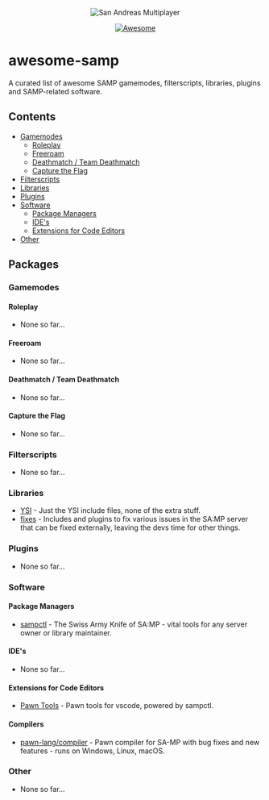 <div align="center">
  
  ![San Andreas Multiplayer](https://github.com/devlexanderxyz/awesome-samp/raw/master/images/samp.jpg)
  
  [![Awesome](https://awesome.re/badge-flat.svg)](https://awesome.re)
  
</div>

# awesome-samp
A curated list of awesome SAMP gamemodes, filterscripts, libraries, plugins and SAMP-related software.

## Contents
* [Gamemodes](#gamemodes)
  * [Roleplay](#roleplay)
  * [Freeroam](#freeroam)
  * [Deathmatch / Team Deathmatch](#deathmatch--team-deathmatch)
  * [Capture the Flag](#capture-the-flag)
* [Filterscripts](#filterscripts)
* [Libraries](#libraries)
* [Plugins](#plugins)
* [Software](#software)
  * [Package Managers](#package-managers)
  * [IDE's](#ides)
  * [Extensions for Code Editors](#extensions-for-code-editors)
* [Other](#other)

## Packages

### Gamemodes
#### Roleplay
- None so far...
#### Freeroam
- None so far...
#### Deathmatch / Team Deathmatch
- None so far...
#### Capture the Flag
- None so far...

### Filterscripts
- None so far...

### Libraries
- [YSI](https://github.com/pawn-lang/YSI-Includes) - Just the YSI include files, none of the extra stuff.
- [fixes](https://github.com/pawn-lang/sa-mp-fixes) - Includes and plugins to fix various issues in the SA:MP server that can be fixed externally, leaving the devs time for other things.

### Plugins
- None so far...

### Software
#### Package Managers
- [sampctl](https://github.com/Southclaws/sampctl) - The Swiss Army Knife of SA:MP - vital tools for any server owner or library maintainer.
#### IDE's
- None so far...
#### Extensions for Code Editors
- [Pawn Tools](https://github.com/Southclaws/vscode-pawn) - Pawn tools for vscode, powered by sampctl.
#### Compilers
- [pawn-lang/compiler](https://github.com/pawn-lang/compiler) - Pawn compiler for SA-MP with bug fixes and new features - runs on Windows, Linux, macOS.

### Other
- None so far...
